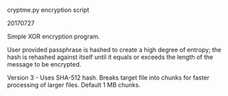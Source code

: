 cryptme.py
encryption script

20170727

Simple XOR encryption program.

User provided passphrase is hashed to create a high degree of entropy; the hash 
is rehashed against itself until it equals or exceeds the length of the message to be 
encrypted.

Version 3 - Uses SHA-512 hash.
Breaks target file into chunks for faster processing of larger files. 
Default 1 MB chunks. 
